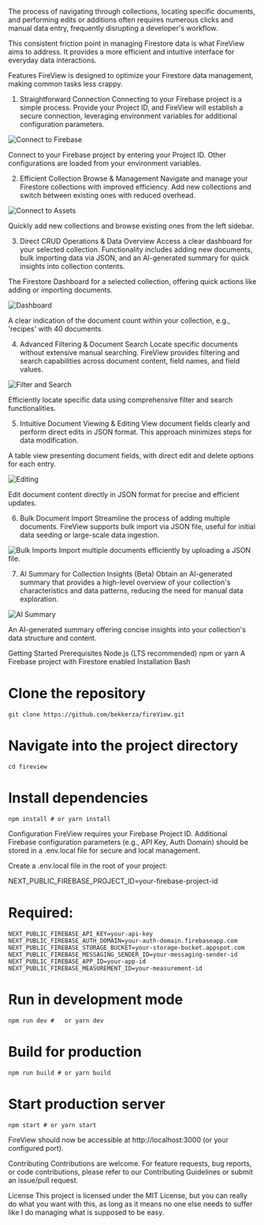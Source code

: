 The process of navigating through collections, locating specific documents, and performing edits or additions often requires numerous clicks and manual data entry, frequently disrupting a developer's workflow.

This consistent friction point in managing Firestore data is what FireView aims to address. 
It provides a more efficient and intuitive interface for everyday data interactions.

Features
FireView is designed to optimize your Firestore data management, making common tasks less crappy.

1. Straightforward Connection
Connecting to your Firebase project is a simple process. Provide your Project ID, and FireView will establish a secure connection, leveraging environment variables for additional configuration parameters.

![Connect to Firebase](assets/main.png)

Connect to your Firebase project by entering your Project ID. Other configurations are loaded from your environment variables.

2. Efficient Collection Browse & Management
Navigate and manage your Firestore collections with improved efficiency. Add new collections and switch between existing ones with reduced overhead.

![Connect to Assets](assets/sidenav.png)

Quickly add new collections and browse existing ones from the left sidebar.

3. Direct CRUD Operations & Data Overview
Access a clear dashboard for your selected collection. Functionality includes adding new documents, bulk importing data via JSON, and an AI-generated summary for quick insights into collection contents.

The Firestore Dashboard for a selected collection, offering quick actions like adding or importing documents.

![Dashboard](assets/actions.png)

A clear indication of the document count within your collection, e.g., 'recipes' with 40 documents.

4. Advanced Filtering & Document Search
Locate specific documents without extensive manual searching. FireView provides filtering and search capabilities across document content, field names, and field values.

![Filter and Search](assets/filtersearch.png)

Efficiently locate specific data using comprehensive filter and search functionalities.

5. Intuitive Document Viewing & Editing
View document fields clearly and perform direct edits in JSON format. This approach minimizes steps for data modification.

A table view presenting document fields, with direct edit and delete options for each entry.

![Editing](assets/edit.png)

Edit document content directly in JSON format for precise and efficient updates.

6. Bulk Document Import
Streamline the process of adding multiple documents. FireView supports bulk import via JSON file, useful for initial data seeding or large-scale data ingestion.

![Bulk Imports](assets/bulkimport.png)
Import multiple documents efficiently by uploading a JSON file.

7. AI Summary for Collection Insights (Beta)
Obtain an AI-generated summary that provides a high-level overview of your collection's characteristics and data patterns, reducing the need for manual data exploration.

![AI Summary](assets/ai.png)

An AI-generated summary offering concise insights into your collection's data structure and content.

Getting Started
Prerequisites
Node.js (LTS recommended)
npm or yarn
A Firebase project with Firestore enabled
Installation
Bash

# Clone the repository
	git clone https://github.com/bekkerza/fireView.git

# Navigate into the project directory
	cd fireview

# Install dependencies
	npm install # or yarn install
Configuration
FireView requires your Firebase Project ID. Additional Firebase configuration parameters (e.g., API Key, Auth Domain) should be stored in a .env.local file for secure and local management.

Create a .env.local file in the root of your project:

NEXT_PUBLIC_FIREBASE_PROJECT_ID=your-firebase-project-id
# Required:
	NEXT_PUBLIC_FIREBASE_API_KEY=your-api-key
	NEXT_PUBLIC_FIREBASE_AUTH_DOMAIN=your-auth-domain.firebaseapp.com
	NEXT_PUBLIC_FIREBASE_STORAGE_BUCKET=your-storage-bucket.appspot.com
	NEXT_PUBLIC_FIREBASE_MESSAGING_SENDER_ID=your-messaging-sender-id
	NEXT_PUBLIC_FIREBASE_APP_ID=your-app-id
	NEXT_PUBLIC_FIREBASE_MEASUREMENT_ID=your-measurement-id

# Run in development mode
	npm run dev #	or yarn dev

# Build for production
	npm run build # or yarn build

# Start production server
	npm start # or yarn start
FireView should now be accessible at http://localhost:3000 (or your configured port).

Contributing
Contributions are welcome. For feature requests, bug reports, or code contributions, please refer to our Contributing Guidelines or submit an issue/pull request.

License
This project is licensed under the MIT License, but you can really do what you want with this, as long as it means no one else needs to suffer like I do managing what is supposed to be easy. 
